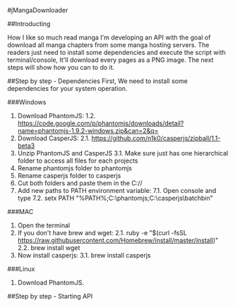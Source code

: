 #jMangaDownloader

##Introducting

How I like so much read manga I'm developing an API with the goal of download all manga chapters from some manga hosting servers. The readers just need to install some dependencies and execute the script with terminal/console, It'll download every pages as a PNG image. The next steps will show how you can to do it.

##Step by step - Dependencies
First, We need to install some dependencies for your system operation.

###Windows
1. Download PhantomJS:
  1.2. https://code.google.com/p/phantomjs/downloads/detail?name=phantomjs-1.9.2-windows.zip&can=2&q=
2. Download CasperJS:
  2.1. https://github.com/n1k0/casperjs/zipball/1.1-beta3
3. Unzip PhantomJS and CasperJS
  3.1. Make sure just has one hierarchical folder to access all files for each projects
4. Rename phantomjs folder to phantomjs
5. Rename casperjs folder to casperjs
6. Cut both folders and paste them in the C://
7. Add new paths to PATH environment variable:
  7.1. Open console and type
  7.2. setx PATH "%PATH%;C:\phantomjs;C:\casperjs\batchbin"

###MAC
1. Open the terminal
2. If you don't have brew and wget: 
  2.1. ruby -e "$(curl -fsSL https://raw.githubusercontent.com/Homebrew/install/master/install)"
  2.2. brew install wget
3. Now install casperjs:
  3.1. brew install casperjs

###Linux
1. Download PhantomJS.

##Step by step - Starting API
